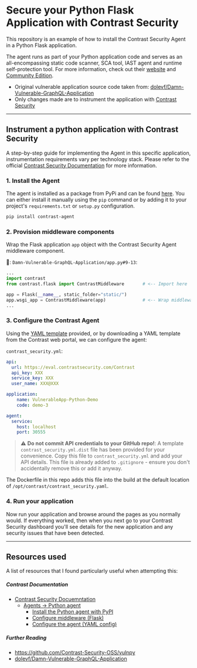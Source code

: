# Secure your Python Flask Application with Contrast Security

This repository is an example of how to install the Contrast Security Agent in 
a Python Flask application.

The agent runs as part of your Python application code and serves as an
all-encompassing static code scanner, SCA tool, IAST agent and runtime
self-protection tool. For more information, check out their [website][Contrast Home]
and [Community Edition][Contrast community].

* Original vulnerable application source code taken from:
[dolevf/Damn-Vulnerable-GraphQL-Application][DVGQA]
* Only changes made are to instrument the application with 
[Contrast Security][Contrast Home]

---


## Instrument a python application with Contrast Security
A step-by-step guide for implementing the Agent in this specific application, 
instrumentation requirements vary per technology stack. Please refer to the 
official [Contrast Security Documentation][Contrast Docs Home] for more 
information.


### 1. Install the Agent
The agent is installed as a package from PyPi and can be found 
[here](https://pypi.org/project/contrast-agent/). You can either install it 
manually using the `pip` command or by adding it to your project's 
`requirements.txt` or `setup.py` configuration.

```bash
pip install contrast-agent
```


### 2. Provision middleware components
Wrap the Flask application `app` object with the Contrast Security Agent 
middleware component.

📑: `Damn-Vulnerable-GraphQL-Application/app.py#9-13`:
```python
...
import contrast
from contrast.flask import ContrastMiddleware       # <-- Import here

app = Flask(__name__, static_folder="static/")
app.wsgi_app = ContrastMiddleware(app)              # <-- Wrap middleware here
...
```


### 3. Configure the Contrast Agent
Using the [YAML template][Configure agent] provided, or by downloading a YAML 
template from the Contrast web portal, we can configure the agent:

`contrast_security.yml`:
```yaml
api:
  url: https://eval.contrastsecurity.com/Contrast
  api_key: XXX
  service_key: XXX
  user_name: XXX@XXX

application:
    name: VulnerableApp-Python-Demo
    code: demo-3

agent:
  service:
    host: localhost
    port: 30555
```

> :warning: **Do not commit API credentials to your GitHub repo!**: A template 
`contrast_security.yml.dist` file has been provided for your convenience. Copy
this file to `contrast_security.yml` and add your API details. This file is 
already added to `.gitignore` - ensure you don't accidentally remove this or
add it anyway.

The Dockerfile in this repo adds this file into the build at the default 
location of `/opt/contrast/contrast_security.yaml`.


### 4. Run your application
Now run your application and browse around the pages as you normally would. If 
everything worked, then when you next go to your Contrast Security dashboard 
you'll see details for the new application and any security issues that have
been detected.


---
## Resources used
A list of resources that I found particularly useful when attempting this:

##### Contrast Documentation
* [Contrast Security Docuemntation][Contrast Docs Home]
    * [Agents -> Python agent][Python agent]
        * [Install the Python agent with PyPI][Install PyPi]
        * [Configure middleware (Flask)][Configure middleware]
        * [Configure the agent (YAML config)][Configure agent]

##### Further Reading
* https://github.com/Contrast-Security-OSS/vulnpy
* [dolevf/Damn-Vulnerable-GraphQL-Application][DVGQA]



[Contrast Home]: https://www.contrastsecurity.com/
[Contrast community]: https://www.contrastsecurity.com/en-gb/contrast-community-edition
[Contrast Docs Home]: https://docs.contrastsecurity.com/index.html?lang=en
[Python agent]: https://docs.contrastsecurity.com/en/python.html
[Install PyPi]: https://docs.contrastsecurity.com/en/install-python-with-pypi.html
[Configure middleware]: https://docs.contrastsecurity.com/en/python-middleware.html
[Configure agent]: https://docs.contrastsecurity.com/en/python-configuration.html
[DVGQA]: https://github.com/dolevf/Damn-Vulnerable-GraphQL-Application
